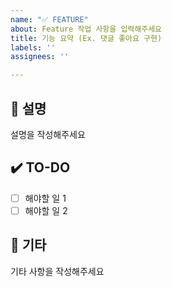 ```yaml
---
name: "✅ FEATURE"
about: Feature 작업 사항을 입력해주세요
title: 기능 요약 (Ex. 댓글 좋아요 구현)
labels: ''
assignees: ''

---
```


## 📃 설명
설명을 작성해주세요

## ✔️ TO-DO
- [ ]  해야할 일 1
- [ ]  해야할 일 2

## 🔔 기타
기타 사항을 작성해주세요
